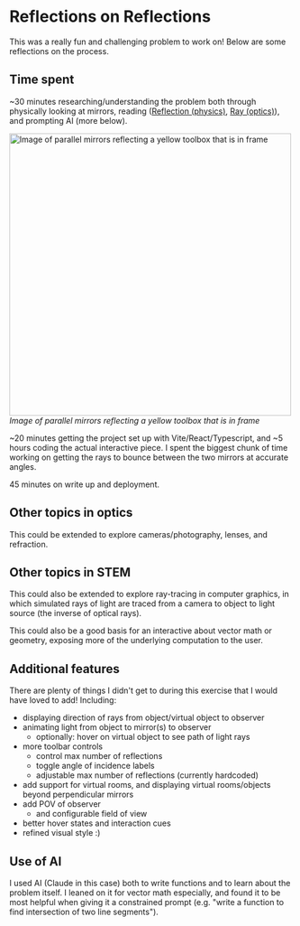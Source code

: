 # Reflections on Reflections
This was a really fun and challenging problem to work on! Below are some reflections on the process.

## Time spent
~30 minutes researching/understanding the problem both through physically looking at mirrors, reading ([Reflection (physics)](https://en.wikipedia.org/wiki/Reflection_(physics)), [Ray (optics)](https://en.wikipedia.org/wiki/Ray_(optics))), and prompting AI (more below).

<img src="https://github.com/user-attachments/assets/c8d3b462-33d6-4f69-bf23-55c6499048ca" alt="Image of parallel mirrors reflecting a yellow toolbox that is in frame" height="500">
<br/>
<em>Image of parallel mirrors reflecting a yellow toolbox that is in frame</em><br/>

~20 minutes getting the project set up with Vite/React/Typescript, and ~5 hours coding the actual interactive piece. I spent the biggest chunk of time working on getting the rays to bounce between the two mirrors at accurate angles. 

45 minutes on write up and deployment.

## Other topics in optics
This could be extended to explore cameras/photography, lenses, and refraction.

## Other topics in STEM
This could also be extended to explore ray-tracing in computer graphics, in which simulated rays of light are traced from a camera to object to light source (the inverse of optical rays).

This could also be a good basis for an interactive about vector math or geometry, exposing more of the underlying computation to the user.

## Additional features
There are plenty of things I didn't get to during this exercise that I would have loved to add! Including:
- displaying direction of rays from object/virtual object to observer
- animating light from object to mirror(s) to observer
  - optionally: hover on virtual object to see path of light rays
- more toolbar controls
  - control max number of reflections
  - toggle angle of incidence labels
  - adjustable max number of reflections (currently hardcoded)
- add support for virtual rooms, and displaying virtual rooms/objects beyond perpendicular mirrors  
- add POV of observer 
  - and configurable field of view
- better hover states and interaction cues
- refined visual style :) 

## Use of AI
I used AI (Claude in this case) both to write functions and to learn about the problem itself. I leaned on it for vector math especially, and found it to be most helpful when giving it a constrained prompt (e.g. "write a function to find intersection of two line segments"). 
